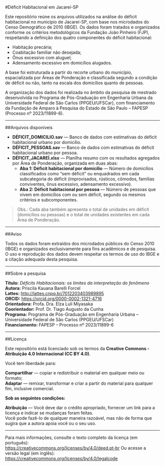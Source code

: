 #Déficit Habitacional em Jacareí-SP

Este repositório reúne os arquivos utilizados na análise do déficit habitacional no município de Jacareí-SP, com base nos microdados do Censo Demográfico de 2010 (IBGE). Os dados foram tratados e organizados conforme os critérios metodológicos da Fundação João Pinheiro (FJP), respeitando a definição dos quatro componentes do déficit habitacional:
- Habitação precária;  
- Coabitação familiar não desejada;  
- Ônus excessivo com aluguel;  
- Adensamento excessivo em domicílios alugados.

A base foi estruturada a partir do recorte urbano do município, espacializada por Áreas de Ponderação e classificada segundo a condição de déficit ou não, tanto na escala dos domicílios quanto de pessoas.

A organização dos dados foi realizada no âmbito da pesquisa de mestrado desenvolvida no Programa de Pós-Graduação em Engenharia Urbana da Universidade Federal de São Carlos (PPGEU/UFSCar), com financiamento da Fundação de Amparo à Pesquisa do Estado de São Paulo – FAPESP (Processo nº 2023/11899-6).

---

##Arquivos disponíveis

- **DÉFICIT_DOMICILIO.sav** — Banco de dados com estimativas do déficit habitacional urbano por domicílio.  
- **DÉFICIT_PESSOAS.sav** — Banco de dados com estimativas do déficit habitacional urbano por pessoa.  
- **DÉFICIT_JACAREÍ.xlsx** — Planilha resumo com os resultados agregados por Área de Ponderação, organizada em duas abas:
  - **Aba 1: Déficit habitacional por domicílio** — Número de domicílios classificados como “sem déficit” ou enquadrados em cada subcategoria do déficit (improvisados, rústicos, cômodos, famílias conviventes, ônus excessivo, adensamento excessivo).
  - **Aba 2: Déficit habitacional por pessoa** — Número de pessoas que vivem em domicílios com ou sem déficit, segundo os mesmos critérios e subcomponentes.

> Obs.: Cada aba também apresenta o total de unidades em déficit (domicílios ou pessoas) e o total de unidades existentes em cada Área de Ponderação.

---

##Aviso

Todos os dados foram extraídos dos microdados públicos do Censo 2010 (IBGE) e organizados exclusivamente para fins acadêmicos e de pesquisa. O uso e reprodução dos dados devem respeitar os termos de uso do IBGE e a citação adequada desta pesquisa.

---

##Sobre a pesquisa

**Título:** *Déficits Habitacionais: os limites da interpretação do fenômeno*  
**Autora:** Priscila Kauana Barelli Forcel  
**Lattes:** http://lattes.cnpq.br/7012203403989895  
**ORCID:** https://orcid.org/0000-0002-1321-4716  
**Orientadora:** Profa. Dra. Elza Luli Miyasaka  
**Coorientador:** Prof. Dr. Tiago Augusto da Cunha  
**Programa:** Programa de Pós-Graduação em Engenharia Urbana – Universidade Federal de São Carlos (PPGEU/UFSCar)  
**Financiamento:** FAPESP – Processo nº 2023/11899-6

---

##Licença

Este repositório está licenciado sob os termos da **Creative Commons - Atribuição 4.0 Internacional (CC BY 4.0)**.

Você tem liberdade para:

**Compartilhar** — copiar e redistribuir o material em qualquer meio ou formato;  
**Adaptar** — remixar, transformar e criar a partir do material para qualquer fim, inclusive comercial.

**Sob as seguintes condições:**

**Atribuição** — Você deve dar o crédito apropriado, fornecer um link para a licença e indicar se mudanças foram feitas.  
Você pode fazê-lo de qualquer maneira razoável, mas não de forma que sugira que a autora apoia você ou o seu uso.

---

Para mais informações, consulte o texto completo da licença (em português):  
https://creativecommons.org/licenses/by/4.0/deed.pt-br
Ou acesse a versão legal (em inglês):  
https://creativecommons.org/licenses/by/4.0/legalcode
